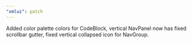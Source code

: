 ```yaml
---
"xmlui": patch
---
```


Added color palette colors for CodeBlock, vertical NavPanel now has fixed scrollbar gutter, fixed vertical collapsed icon for NavGroup.
